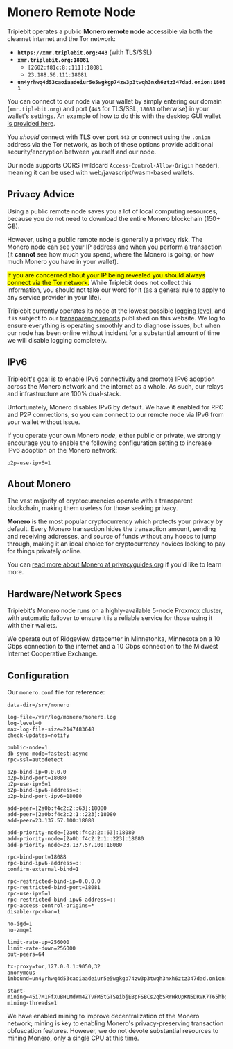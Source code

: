# Monero Remote Node

Triplebit operates a public **Monero remote node** accessible via both the clearnet internet and the Tor network:

- **`https://xmr.triplebit.org:443`** (with TLS/SSL)
- **`xmr.triplebit.org:18081`**
    - `[2602:f81c:8::111]:18081`
    - `23.188.56.111:18081`
- **`un4yrhwq4d53caoiaadeiur5e5wgkgp74zw3p3twqh3nxh6ztz347dad.onion:18081`**

You can connect to our node via your wallet by simply entering our domain (`xmr.tiplebit.org`) and port (`443` for TLS/SSL, `18081` otherwise) in your wallet's settings. An example of how to do this with the desktop GUI wallet [is provided here](https://www.getmonero.org/resources/user-guides/remote_node_gui.html).

You *should* connect with TLS over port `443` or connect using the `.onion` address via the Tor network, as both of these options provide additional security/encryption between yourself and our node.

Our node supports CORS (wildcard `Access-Control-Allow-Origin` header), meaning it can be used with web/javascript/wasm-based wallets.

## Privacy Advice

Using a public remote node saves you a lot of local computing resources, because you do not need to download the entire Monero blockchain (150+ GB).

However, using a public remote node is generally a privacy risk. The Monero node can see your IP address and when you perform a transaction (it **cannot** see how much you spend, where the Monero is going, or how much Monero you have in your wallet).

<mark>If you are concerned about your IP being revealed you should always connect via the Tor network.</mark> While Triplebit does not collect this information, you should not take our word for it (as a general rule to apply to any service provider in your life).

Triplebit currently operates its node at the lowest possible [logging level](https://getmonero.dev/interacting/monerod.html#logging), and it is subject to our [transparency reports](transparency.md) published on this website. We log to ensure everything is operating smoothly and to diagnose issues, but when our node has been online without incident for a substantial amount of time we will disable logging completely.

## IPv6

Triplebit's goal is to enable IPv6 connectivity and promote IPv6 adoption across the Monero network and the internet as a whole. As such, our relays and infrastructure are 100% dual-stack.

Unfortunately, Monero disables IPv6 by default. We have it enabled for RPC and P2P connections, so you can connect to our remote node via IPv6 from your wallet without issue.

If you operate your own Monero *node*, either public or private, we strongly encourage you to enable the following configuration setting to increase IPv6 adoption on the Monero network:

```
p2p-use-ipv6=1
```

## About Monero

The vast majority of cryptocurrencies operate with a transparent blockchain, making them useless for those seeking privacy.

**Monero** is the most popular cryptocurrency which protects your privacy by default. Every Monero transaction hides the transaction amount, sending and receiving addresses, and source of funds without any hoops to jump through, making it an ideal choice for cryptocurrency novices looking to pay for things privately online.

You can [read more about Monero at privacyguides.org](https://www.privacyguides.org/en/cryptocurrency/) if you'd like to learn more.

## Hardware/Network Specs

Triplebit's Monero node runs on a highly-available 5-node Proxmox cluster, with automatic failover to ensure it is a reliable service for those using it with their wallets.

We operate out of Ridgeview datacenter in Minnetonka, Minnesota on a 10 Gbps connection to the internet and a 10 Gbps connection to the Midwest Internet Cooperative Exchange.

## Configuration

Our `monero.conf` file for reference:

```
data-dir=/srv/monero

log-file=/var/log/monero/monero.log
log-level=0
max-log-file-size=2147483648
check-updates=notify

public-node=1
db-sync-mode=fastest:async
rpc-ssl=autodetect

p2p-bind-ip=0.0.0.0
p2p-bind-port=18080
p2p-use-ipv6=1
p2p-bind-ipv6-address=::
p2p-bind-port-ipv6=18080

add-peer=[2a0b:f4c2:2::63]:18080
add-peer=[2a0b:f4c2:2:1::223]:18080
add-peer=23.137.57.100:18080

add-priority-node=[2a0b:f4c2:2::63]:18080
add-priority-node=[2a0b:f4c2:2:1::223]:18080
add-priority-node=23.137.57.100:18080

rpc-bind-port=18088
rpc-bind-ipv6-address=::
confirm-external-bind=1

rpc-restricted-bind-ip=0.0.0.0
rpc-restricted-bind-port=18081
rpc-use-ipv6=1
rpc-restricted-bind-ipv6-address=::
rpc-access-control-origins=*
disable-rpc-ban=1

no-igd=1
no-zmq=1

limit-rate-up=256000
limit-rate-down=256000
out-peers=64

tx-proxy=tor,127.0.0.1:9050,32
anonymous-inbound=un4yrhwq4d53caoiaadeiur5e5wgkgp74zw3p3twqh3nxh6ztz347dad.onion:18083,127.0.0.1:18083,128

start-mining=45i7M1FfXuBHLMdWm4ZTvFM5tGTSeibjEBpFSBCs2qbSRrHkUpKN5DRVK7T65hbg3WhGXepH7y6Xvb8XdxBmBS8V4AJXtyC
mining-threads=1
```

We have enabled mining to improve decentralization of the Monero network; mining is key to enabling Monero's privacy-preserving transaction obfuscation features. However, we do not devote substantial resources to mining Monero, only a single CPU at this time.
